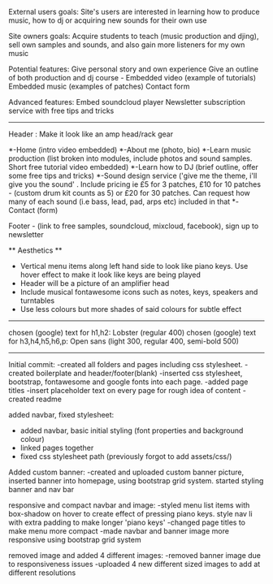 External users goals:
Site's users are interested in learning how to produce music, how to dj or acquiring new sounds for their own use

Site owners goals:
Acquire students to teach (music production and djing), sell own samples and sounds, and also gain more listeners for my own music

Potential features:
Give personal story and own experience
Give an outline of both production and dj course - Embedded video (example of tutorials)
Embedded music (examples of patches)
Contact form

Advanced features:
Embed soundcloud player
Newsletter subscription service with free tips and tricks

--------------------------------------------------

Header :
Make it look like an amp head/rack gear

*-Home (intro video embedded)
*-About me (photo, bio)
*-Learn music production (list broken into modules, include photos and sound samples. Short free tutorial video embedded)
*-Learn how to DJ (brief outline, offer some free tips and tricks)
*-Sound design service ('give me the theme, i'll give you the sound' . Include pricing ie £5 for 3 patches, £10 for 10 patches - (custom drum kit counts as 5) or £20 for 30 patches. Can request how many of each sound (i.e bass, lead, pad, arps etc) included in that
*-Contact (form)

Footer - (link to free samples, soundcloud, mixcloud, facebook), sign up to newsletter

** Aesthetics **
- Vertical menu items along left hand side to look like piano keys. Use hover effect to make it look like keys are being played
- Header will be a picture of an amplifier head
- Include musical fontawesome icons such as notes, keys, speakers and turntables
- Use less colours but more shades of said colours for subtle effect

--------------------------------------------------------
chosen (google) text for h1,h2: Lobster (regular 400)
chosen (google) text for h3,h4,h5,h6,p: Open sans (light 300, regular 400, semi-bold 500)

--------------------------------------------------------

Initial commit:
-created all folders and pages including css stylesheet.
-created boilerplate and header/footer(blank)
-inserted css stylesheet, bootstrap, fontawesome and google fonts into each page.
-added page titles
-insert placeholder text on every page for rough idea of content
-created readme

added navbar, fixed stylesheet:
- added navbar, basic initial styling (font properties and background colour)
- linked pages together
- fixed css stylesheet path (previously forgot to add assets/css/)

Added custom banner:
-created and uploaded custom banner picture, inserted banner into homepage, using bootstrap grid system. started styling banner and nav bar

responsive and compact navbar and image:
-styled menu list items with box-shadow on hover to create effect of pressing piano keys. style nav li with extra padding to make longer 'piano keys'
-changed page titles to make menu more compact
-made navbar and banner image more responsive using bootstrap grid system

removed image and added 4 different images:
-removed banner image due to responsiveness issues
-uploaded 4 new different sized images to add at different resolutions